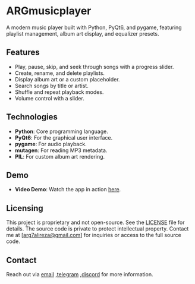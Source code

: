 # ARGmusicplayer

A modern music player built with Python, PyQt6, and pygame, featuring playlist management, album art display, and equalizer presets.

## Features
- Play, pause, skip, and seek through songs with a progress slider.
- Create, rename, and delete playlists.
- Display album art or a custom placeholder.
- Search songs by title or artist.
- Shuffle and repeat playback modes.
- Volume control with a slider.

## Technologies
- **Python**: Core programming language.
- **PyQt6**: For the graphical user interface.
- **pygame**: For audio playback.
- **mutagen**: For reading MP3 metadata.
- **PIL**: For custom album art rendering.

## Demo
- **Video Demo**: Watch the app in action [here](https://youtu.be/_w0W9DMAzmc).


## Licensing
This project is proprietary and not open-source. See the [LICENSE](LICENSE) file for details. The source code is private to protect intellectual property. Contact me at [arg7alireza@gmail.com] for inquiries or access to the full source code.


## Contact
Reach out via [email](arg7alireza@gmail.com) ,[telegram](t.me/arg7alireza) ,[discord](discord.gg/X5M7PqzYsk) for more information.
